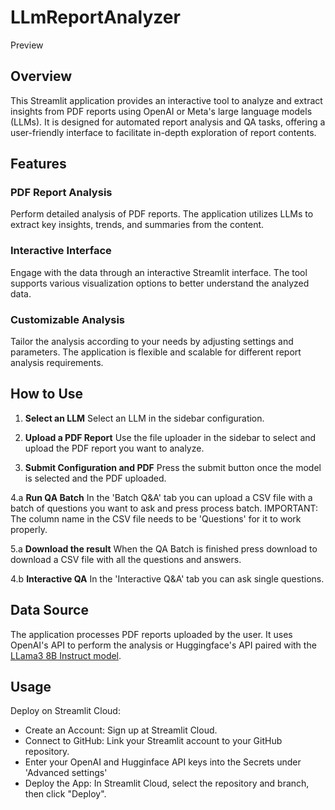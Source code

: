 # LLmReportAnalyzer
Preview

## Overview
This Streamlit application provides an interactive tool to analyze and extract insights from PDF reports using OpenAI or Meta's large language models (LLMs). It is designed for automated report analysis and QA tasks, offering a user-friendly interface to facilitate in-depth exploration of report contents.

## Features

### PDF Report Analysis
Perform detailed analysis of PDF reports. The application utilizes LLMs to extract key insights, trends, and summaries from the content.

### Interactive Interface
Engage with the data through an interactive Streamlit interface. The tool supports various visualization options to better understand the analyzed data.

### Customizable Analysis
Tailor the analysis according to your needs by adjusting settings and parameters. The application is flexible and scalable for different report analysis requirements.

## How to Use

1. **Select an LLM**
 Select an LLM in the sidebar configuration.

2. **Upload a PDF Report**
Use the file uploader in the sidebar to select and upload the PDF report you want to analyze.
  
3. **Submit Configuration and PDF**
Press the submit button once the model is selected and the PDF uploaded.

4.a **Run QA Batch**
In the 'Batch Q&A' tab you can upload a CSV file with a batch of questions you want to ask and press process batch.
IMPORTANT: The column name in the CSV file needs to be 'Questions' for it to work properly.

5.a **Download the result**
When the QA Batch is finished press download to download a CSV file with all the questions and answers.
     
4.b **Interactive QA**
In the 'Interactive Q&A' tab you can ask single questions.

## Data Source
The application processes PDF reports uploaded by the user. It uses OpenAI's API to perform the analysis or Huggingface's API paired with the [LLama3 8B Instruct model](https://huggingface.co/meta-llama/Meta-Llama-3-8B-Instruct).


## Usage

Deploy on Streamlit Cloud:
- Create an Account: Sign up at Streamlit Cloud.
- Connect to GitHub: Link your Streamlit account to your GitHub repository.
- Enter your OpenAI and Hugginface API keys into the Secrets under 'Advanced settings'
- Deploy the App: In Streamlit Cloud, select the repository and branch, then click "Deploy".


